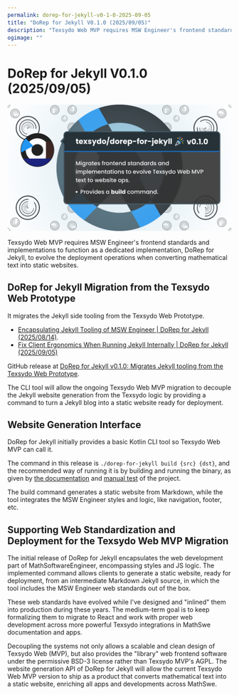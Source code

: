 ```yaml
---
permalink: dorep-for-jekyll-v0-1-0-2025-09-05
title: "DoRep for Jekyll V0.1.0 (2025/09/05)"
description: "Texsydo Web MVP requires MSW Engineer's frontend standards and implementations to function as a dedicated implementation, DoRep for Jekyll, to evolve the deployment operations when converting mathematical text into static websites."
ogimage: ""
---
```



<!-- Copyright (c) 2025 Tobias Briones. All rights reserved. -->
<!-- SPDX-License-Identifier: CC-BY-4.0 -->
<!-- This file is part of https://github.com/tobiasbriones/blog -->

# DoRep for Jekyll V0.1.0 (2025/09/05)

<img src="dorep-for-jekyll-v0-1-0-2025-09-05.png" alt="Dorep for Jekyll V0 1 0 (2025/09/05)"/>


Texsydo Web MVP requires MSW Engineer's frontend standards and implementations
to function as a dedicated implementation, DoRep for Jekyll, to evolve the
deployment operations when converting mathematical text into static websites.

## DoRep for Jekyll Migration from the Texsydo Web Prototype

It migrates the Jekyll side tooling from the Texsydo Web Prototype.

- [Encapsulating Jekyll Tooling of MSW Engineer \| DoRep for Jekyll (2025/08/14)](https://blog.mathsoftware.engineer/encapsulating-jekyll-tooling-of-msw-engineer---dorep-for-jekyll-2025-08-14).
- [Fix Client Ergonomics When Running Jekyll Internally \| DoRep for Jekyll (2025/09/05)](https://blog.mathsoftware.engineer/fix-client-ergonomics-when-running-jekyll-internally---dorep-for-jekyll-2025-09-05)

GitHub release at
[DoRep for Jekyll v0.1.0: Migrates Jekyll tooling from the Texsydo Web Prototype](https://github.com/texsydo/dorep-for-jekyll/releases/tag/v0.1.0).

The CLI tool will allow the ongoing Texsydo Web MVP migration to decouple the
Jekyll website generation from the Texsydo logic by providing a command to turn
a Jekyll blog into a static website ready for deployment.

## Website Generation Interface

DoRep for Jekyll initially provides a basic Kotlin CLI tool so Texsydo Web MVP
can call it.

The command in this release is `./dorep-for-jekyll build {src} {dst}`, and the
recommended way of running it is by building and running the binary, as given
by [the documentation](https://github.com/texsydo/dorep-for-jekyll/tree/v0.1.0)
and
[manual test](https://github.com/texsydo/dorep-for-jekyll/tree/v0.1.0/test/src)
of the project.

The build command generates a static website from Markdown, while the tool
integrates the MSW Engineer styles and logic, like navigation, footer, etc.

## Supporting Web Standardization and Deployment for the Texsydo Web MVP Migration

The initial release of DoRep for Jekyll encapsulates the web development part of
MathSoftwareEngineer, encompassing styles and JS logic. The implemented command
allows clients to generate a static website, ready for deployment, from an
intermediate Markdown Jekyll source, in which the tool includes the MSW Engineer
web standards out of the box.

These web standards have evolved while I've designed and "inlined" them into
production during these years. The medium-term goal is to keep formalizing them
to migrate to React and work with proper web development across more powerful
Texsydo integrations in MathSwe documentation and apps.

Decoupling the systems not only allows a scalable and clean design of Texsydo
Web (MVP), but also provides the "library" web frontend software under the
permissive BSD-3 license rather than Texsydo MVP's AGPL. The website generation
API of DoRep for Jekyll will allow the current Texsydo Web MVP version to ship
as a product that converts mathematical text into a static website, enriching
all apps and developments across MathSwe. 








